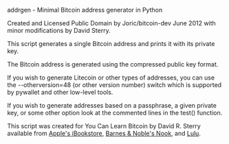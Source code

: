 addrgen - Minimal Bitcoin address generator in Python

Created and Licensed Public Domain by Joric/bitcoin-dev June 2012 with minor modifications by David Sterry.

This script generates a single Bitcoin address and prints it with its private key.

The Bitcoin address is generated using the compressed public key format.

If you wish to generate Litecoin or other types of addresses, you can use the --otherversion=48 (or other version number) switch which is supported by pywallet and other low-level tools.

If you wish to generate addresses based on a passphrase, a given private key, or some other option look at the commented lines in the test() function.

This script was created for You Can Learn Bitcoin by David R. Sterry available from
 [Apple's iBookstore](https://itunes.apple.com/us/book/you-can-learn-bitcoin/id569230042?mt=11), [Barnes & Noble's Nook](http://www.barnesandnoble.com/w/you-can-learn-bitcoin-david-r-sterry/1113581990), and  [Lulu](http://davidsterry.com/youcan).
